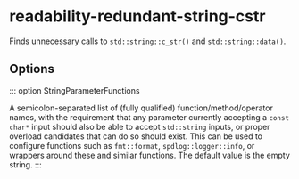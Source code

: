 # readability-redundant-string-cstr

Finds unnecessary calls to `std::string::c_str()` and
`std::string::data()`.

## Options

::: option
StringParameterFunctions

A semicolon-separated list of (fully qualified) function/method/operator
names, with the requirement that any parameter currently accepting a
`const char*` input should also be able to accept `std::string` inputs,
or proper overload candidates that can do so should exist. This can be
used to configure functions such as `fmt::format`,
`spdlog::logger::info`, or wrappers around these and similar functions.
The default value is the empty string.
:::
